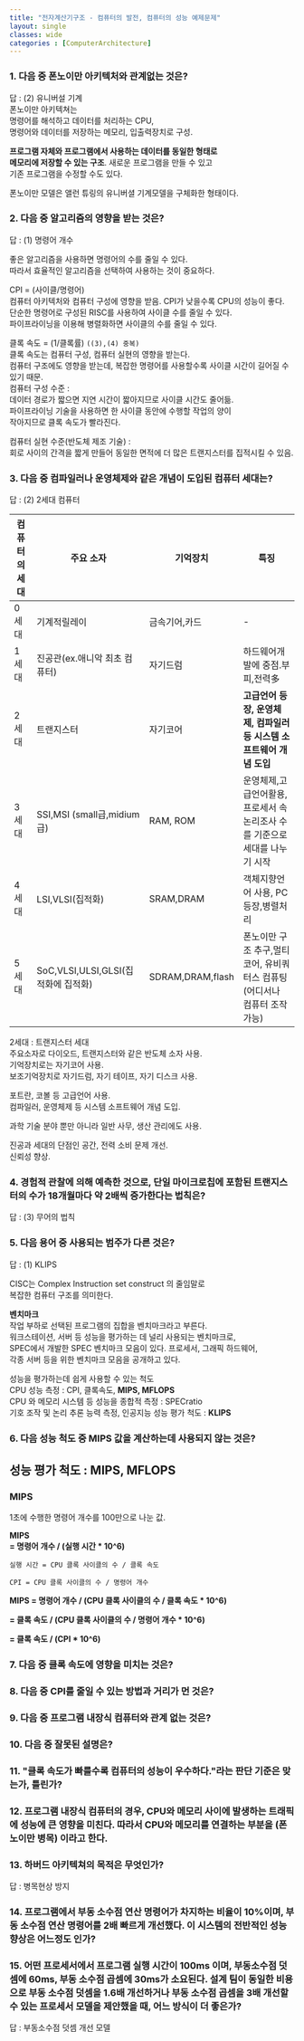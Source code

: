 ```yaml
---
title: "전자계산기구조 - 컴퓨터의 발전, 컴퓨터의 성능 예제문제"
layout: single
classes: wide
categories : [ComputerArchitecture]
---
```


### 1. 다음 중 폰노이만 아키텍처와 관계없는 것은?
답 : (2) 유니버설 기계  
폰노이만 아키텍쳐는  
명령어를 해석하고 데이터를 처리하는 CPU,  
명령어와 데이터를 저장하는 메모리, 입출력장치로 구성.  
  
**프로그램 자체와 프로그램에서 사용하는 데이터를 동일한 형태로**  
**메모리에 저장할 수 있는 구조**. 새로운 프로그램을 만들 수 있고  
기존 프로그램을 수정할 수도 있다.  
  
폰노이만 모델은 앨런 튜링의 유니버셜 기계모델을 구체화한 형태이다.  
  
### 2. 다음 중 알고리즘의 영향을 받는 것은?
답 : (1) 명령어 개수  
  
좋은 알고리즘을 사용하면 명령어의 수를 줄일 수 있다.  
따라서 효율적인 알고리즘을 선택하여 사용하는 것이 중요하다.  
  
CPI = (사이클/명령어)  
컴퓨터 아키텍처와 컴퓨터 구성에 영향을 받음. CPI가 낮을수록 CPU의 성능이 좋다.  
단순한 명령어로 구성된 RISC를 사용하여 사이클 수를 줄일 수 있다.  
파이프라이닝을 이용해 병렬화하면 사이클의 수를 줄일 수 있다.  
  
클록 속도 = (1/클록률) `((3),(4) 중복)`  
클록 속도는 컴퓨터 구성, 컴퓨터 실현의 영향을 받는다.  
컴퓨터 구조에도 영향을 받는데, 복잡한 명령어를 사용할수록 사이클 시간이 길어질 수  
있기 때문.  
컴퓨터 구성 수준 :  
데이터 경로가 짧으면 지연 시간이 짧아지므로 사이클 시간도 줄어듦.  
파이프라이닝 기술을 사용하면 한 사이클 동안에 수행할 작업의 양이  
작아지므로 클록 속도가 빨라진다.  
  
컴퓨터 실현 수준(반도체 제조 기술) :  
회로 사이의 간격을 짧게 만들어 동일한 면적에 더 많은 트랜지스터를 집적시킬 수 있음.  
  
### 3. 다음 중 컴파일러나 운영체제와 같은 개념이 도입된 컴퓨터 세대는?  
답 : (2) 2세대 컴퓨터  
  
  
|컴퓨터의 세대|주요 소자|기억장치|특징|
|---|---|---|---|
|0세대|기계적릴레이|금속기어,카드|-|
|1세대|진공관(ex.애니악 최초 컴퓨터)|자기드럼|하드웨어개발에 중점.부피,전력多|
|2세대|트랜지스터|자기코어|**고급언어 등장, 운영체제, 컴파일러 등 시스템 소프트웨어 개념 도입**|
|3세대|SSI,MSI (small급,midium급)|RAM, ROM|운영체제,고급언어활용, 프로세서 속 논리조사 수를 기준으로 세대를 나누기 시작|
|4세대|LSI,VLSI(집적화)|SRAM,DRAM|객체지향언어 사용, PC등장,병렬처리|
|5세대|SoC,VLSI,ULSI,GLSI(집적화에 집적화)|SDRAM,DRAM,flash|폰노이만 구조 추구,멀티코어, 유비쿼터스 컴퓨팅(어디서나 컴퓨터 조작가능)|
  
2세대 : 트랜지스터 세대  
주요소자로 다이오드, 트랜지스터와 같은 반도체 소자 사용.  
기억장치로는 자기코어 사용.  
보조기억장치로 자기드럼, 자기 테이프, 자기 디스크 사용.  
  
포트란, 코볼 등 고급언어 사용.  
컴파일러, 운영체제 등 시스템 소프트웨어 개념 도입.  
  
과학 기술 분야 뿐만 아니라 일반 사무, 생산 관리에도 사용.  
  
진공과 세대의 단점인 공간, 전력 소비 문제 개선.  
신뢰성 향상.  
  
### 4. 경험적 관찰에 의해 예측한 것으로, 단일 마이크로칩에 포함된 트랜지스터의 수가 18개월마다 약 2배씩 증가한다는 법칙은?
답 : (3) 무어의 법칙  
  
### 5. 다음 용어 중 사용되는 범주가 다른 것은?  
답 : (1) KLIPS  
  
CISC는 Complex Instruction set construct 의 줄임말로  
복잡한 컴퓨터 구조를 의미한다.  
  
**벤치마크**  
작업 부하로 선택된 프로그램의 집합을 벤치마크라고 부른다.  
워크스테이션, 서버 등 성능을 평가하는 데 널리 사용되는 벤치마크로,  
SPEC에서 개발한 SPEC 벤치마크 모음이 있다. 프로세서, 그래픽 하드웨어,  
각종 서버 등을 위한 벤치마크 모음을 공개하고 있다.  
  
성능을 평가하는데 쉽게 사용할 수 있는 척도  
CPU 성능 측정 : CPI, 클록속도, **MIPS, MFLOPS**  
CPU 와 메모리 시스템 등 성능을 종합적 측정 : SPECratio  
기호 조작 및 논리 추론 능력 측정, 인공지능 성능 평가 척도 : **KLIPS**  
  
### 6. 다음 성능 척도 중 MIPS 값을 계산하는데 사용되지 않는 것은?  
## 성능 평가 척도 : MIPS, MFLOPS  
  
### MIPS  
1초에 수행한 명령어 개수를 100만으로 나눈 값.  
  
**MIPS**  
**\= 명령어 개수 / (실행 시간 * 10^6)**  

```
실행 시간 = CPU 클록 사이클의 수 / 클록 속도

CPI = CPU 클록 사이클의 수 / 명령어 개수

```
  
**MIPS = 명령어 개수 / (CPU 클록 사이클의 수 / 클록 속도 * 10^6)**  
  
**\= 클록 속도 / (CPU 클록 사이클의 수 / 명령어 개수 * 10^6)**  
  
**\= 클록 속도 / (CPI * 10^6)**  


### 7. 다음 중 클록 속도에 영향을 미치는 것은?

### 8. 다음 중 CPI를 줄일 수 있는 방법과 거리가 먼 것은?

### 9. 다음 중 프로그램 내장식 컴퓨터와 관계 없는 것은?

### 10. 다음 중 잘못된 설명은?

### 11. "클록 속도가 빠를수록 컴퓨터의 성능이 우수하다."라는 판단 기준은 맞는가, 틀린가?

### 12. 프로그램 내장식 컴퓨터의 경우, CPU와 메모리 사이에 발생하는 트래픽에 성능에 큰 영향을 미친다. 따라서 CPU와 메모리를 연결하는 부분을 (폰노이만 병목) 이라고 한다.

### 13. 하버드 아키텍쳐의 목적은 무엇인가?
답 : 병목현상 방지

### 14. 프로그램에서 부동 소수점 연산 명령어가 차지하는 비율이 10%이며, 부동 소수점 연산 명령어를 2배 빠르게 개선했다. 이 시스템의 전반적인 성능 향상은 어느정도 인가?

### 15. 어떤 프로세서에서 프로그램 실행 시간이 100ms 이며, 부동소수점 덧셈에 60ms, 부동 소수점 곱셈에 30ms가 소요된다. 설계 팀이 동일한 비용으로 부동 소수점 덧셈을 1.6배 개선하거나 부동 소수점 곱셈을 3배 개선할 수 있는 프로세서 모델을 제안했을 때, 어느 방식이 더 좋은가?
답 : 부동소수점 덧셈 개선 모델